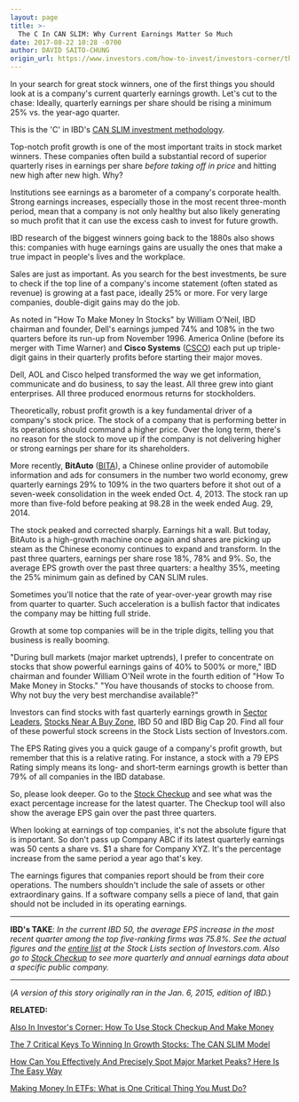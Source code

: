 ```yaml
---
layout: page
title: >-
  The C In CAN SLIM: Why Current Earnings Matter So Much
date: 2017-08-22 10:28 -0700
author: DAVID SAITO-CHUNG
origin_url: https://www.investors.com/how-to-invest/investors-corner/the-c-in-can-slim-why-current-earnings-matter-so-much/
---
```


In your search for great stock winners, one of the first things you should look at is a company's current quarterly earnings growth. Let's cut to the chase: Ideally, quarterly earnings per share should be rising a minimum 25% vs. the year-ago quarter.

This is the 'C' in IBD's [CAN SLIM investment methodology](https://www.investors.com/ibd-university/can-slim/).

Top-notch profit growth is one of the most important traits in stock market winners. These companies often build a substantial record of superior quarterly rises in earnings per share _before taking off in price_ and hitting new high after new high. Why?

Institutions see earnings as a barometer of a company's corporate health. Strong earnings increases, especially those in the most recent three-month period, mean that a company is not only healthy but also likely generating so much profit that it can use the excess cash to invest for future growth.

IBD research of the biggest winners going back to the 1880s also shows this: companies with huge earnings gains are usually the ones that make a true impact in people's lives and the workplace.

Sales are just as important. As you search for the best investments, be sure to check if the top line of a company's income statement (often stated as revenue) is growing at a fast pace, ideally 25% or more. For very large companies, double-digit gains may do the job.

As noted in "How To Make Money In Stocks" by William O'Neil, IBD chairman and founder, Dell's earnings jumped 74% and 108% in the two quarters before its run-up from November 1996. America Online (before its merger with Time Warner) and **Cisco Systems** ([CSCO](https://research.investors.com/quote.aspx?symbol=CSCO)) each put up triple-digit gains in their quarterly profits before starting their major moves.

Dell, AOL and Cisco helped transformed the way we get information, communicate and do business, to say the least. All three grew into giant enterprises. All three produced enormous returns for stockholders.

Theoretically, robust profit growth is a key fundamental driver of a company's stock price. The stock of a company that is performing better in its operations should command a higher price. Over the long term, there's no reason for the stock to move up if the company is not delivering higher or strong earnings per share for its shareholders.

More recently, **BitAuto** ([BITA](https://research.investors.com/quote.aspx?symbol=BITA)), a Chinese online provider of automobile information and ads for consumers in the number two world economy, grew quarterly earnings 29% to 109% in the two quarters before it shot out of a seven-week consolidation in the week ended Oct. 4, 2013. The stock ran up more than five-fold before peaking at 98.28 in the week ended Aug. 29, 2014.

The stock peaked and corrected sharply. Earnings hit a wall. But today, BitAuto is a high-growth machine once again and shares are picking up steam as the Chinese economy continues to expand and transform. In the past three quarters, earnings per share rose 18%, 78% and 9%. So, the average EPS growth over the past three quarters: a healthy 35%, meeting the 25% minimum gain as defined by CAN SLIM rules.

Sometimes you'll notice that the rate of year-over-year growth may rise from quarter to quarter. Such acceleration is a bullish factor that indicates the company may be hitting full stride.

Growth at some top companies will be in the triple digits, telling you that business is really booming.

"During bull markets (major market uptrends), I prefer to concentrate on stocks that show powerful earnings gains of 40% to 500% or more," IBD chairman and founder William O'Neil wrote in the fourth edition of "How To Make Money in Stocks." "You have thousands of stocks to choose from. Why not buy the very best merchandise available?"

Investors can find stocks with fast quarterly earnings growth in [Sector Leaders](http://research.investors.com/stock-lists/sector-leaders), [Stocks Near A Buy Zone](https://www.investors.com/category/stock-lists/stocks-near-a-buy-zone/), IBD 50 and IBD Big Cap 20. Find all four of these powerful stock screens in the Stock Lists section of Investors.com.

The EPS Rating gives you a quick gauge of a company's profit growth, but remember that this is a relative rating. For instance, a stock with a 79 EPS Rating simply means its long- and short-term earnings growth is better than 79% of all companies in the IBD database.

So, please look deeper. Go to the [Stock Checkup](http://research.investors.com/stock-checkup/) and see what was the exact percentage increase for the latest quarter. The Checkup tool will also show the average EPS gain over the past three quarters.

When looking at earnings of top companies, it's not the absolute figure that is important. So don't pass up Company ABC if its latest quarterly earnings was 50 cents a share vs. \$1 a share for Company XYZ. It's the percentage increase from the same period a year ago that's key.

The earnings figures that companies report should be from their core operations. The numbers shouldn't include the sale of assets or other extraordinary gains. If a software company sells a piece of land, that gain should not be included in its operating earnings.

---

**IBD's TAKE**: _In the current IBD 50, the average EPS increase in the most recent quarter among the top five-ranking firms was 75.8%. See the actual figures and the [entire list](http://research.investors.com/stock-lists/ibd-50/) at the Stock Lists section of Investors.com. Also go to [Stock Checkup](http://research.investors.com/stock-checkup/) to see more quarterly and annual earnings data about a specific public company._

---

(_A version of this story originally ran in the Jan. 6, 2015, edition of IBD._)

**RELATED:**

[Also In Investor's Corner: How To Use Stock Checkup And Make Money](https://www.investors.com/how-to-invest/investors-corner/how-to-invest-why-stock-checkup-is-a-can-slim-research-trove/)

[The 7 Critical Keys To Winning In Growth Stocks: The CAN SLIM Model](https://www.investors.com/ibd-university/can-slim/)

[How Can You Effectively And Precisely Spot Major Market Peaks? Here Is The Easy Way](https://www.investors.com/how-to-invest/investors-corner/how-do-you-spot-a-major-market-top-easy-look-for-heavy-distribution/)

[Making Money In ETFs: What is One Critical Thing You Must Do?](https://www.investors.com/how-to-invest/investors-corner/how-to-make-more-money-by-trading-etfs-use-this-savvy-technique/)


